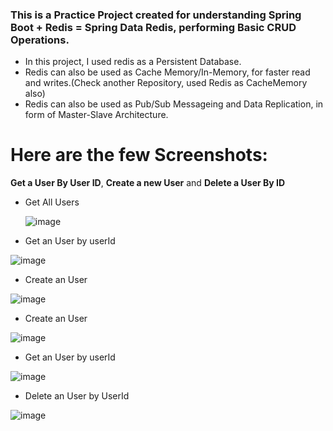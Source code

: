 ### This is a Practice Project created for understanding Spring Boot + Redis = Spring Data Redis, performing Basic CRUD Operations.

- In this project, I used redis as a Persistent Database.
- Redis can also be used as Cache Memory/In-Memory, for faster read and writes.(Check another Repository, used Redis as CacheMemory also)
- Redis can also be used as Pub/Sub Messageing and Data Replication, in form of Master-Slave Architecture.


# **Here are the few Screenshots:** 

**Get a User By User ID**, **Create a new User** and **Delete a User By ID**

- Get All Users

  ![image](https://github.com/namanraj2611/RedisPersistence-Practice/assets/52111704/d3168633-d814-437d-80c4-13b9a08c9e27)


- Get an User by userId
  
![image](https://github.com/namanraj2611/RedisPersistence-Practice/assets/52111704/7f679e46-58da-49a2-af7d-470bad631beb)


- Create an User
  
![image](https://github.com/namanraj2611/RedisPersistence-Practice/assets/52111704/e657865a-b0ef-4ad1-bdaf-423ca715452f)





- Create an User

![image](https://github.com/namanraj2611/RedisPersistence-Practice/assets/52111704/8b9eabde-a051-4df4-a57d-b32b9228ac53)

- Get an User by userId

![image](https://github.com/namanraj2611/RedisPersistence-Practice/assets/52111704/183697d2-51b7-4a25-b277-f95fd38668ea)

- Delete an User by UserId
  
![image](https://github.com/namanraj2611/RedisPersistence-Practice/assets/52111704/179c962c-789e-4198-b69d-bb16dd3586d4)

